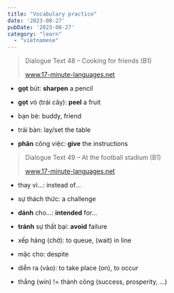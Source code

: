 ```yaml
---
title: "Vocabulary practice"
date: '2023-08-27'
pubDate: '2023-08-27'
category: "learn"
  - "vietnamese"
---
```


> Dialogue Text 48 – Cooking for friends (B1)
>
> www.17-minute-languages.net

- **gọt** bút: **sharpen** a pencil

- **gọt** vỏ (trái cây): **peel** a fruit

- bạn bè: buddy, friend

- trải bàn: lay/set the table

- **phân** công việc: **give** the instructions

> Dialogue Text 49 – At the football stadium (B1)
>
> www.17-minute-languages.net

- thay vì...: instead of...

- sự thách thức: a challenge

- **dánh** cho...: **intended** for...

- **tránh** sự thất bại: **avoid** failure

- xếp hàng (chờ): to queue, (wait) in line

- mặc cho: despite

- diễn ra (vào): to take place (on), to occur

- thắng (win) != thành công (success, prosperity, ...)
